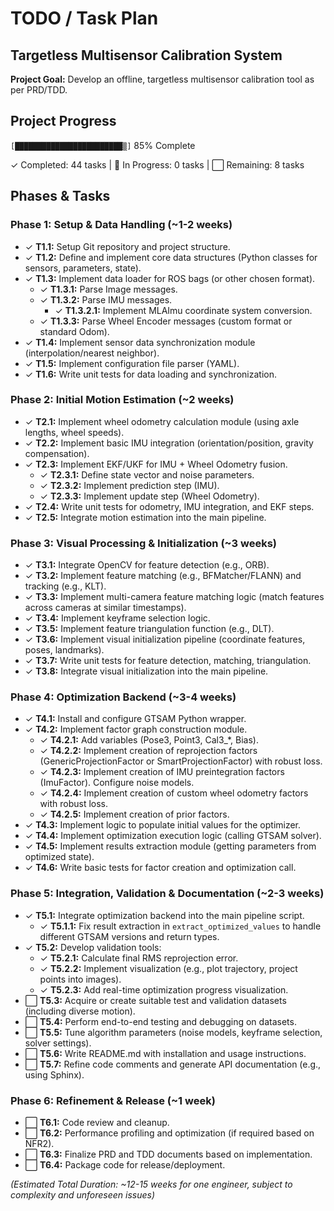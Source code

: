 # TODO / Task Plan
## Targetless Multisensor Calibration System

**Project Goal:** Develop an offline, targetless multisensor calibration tool as per PRD/TDD.

## Project Progress

`[████████████████████████▒]` 85% Complete

✓ Completed: 44 tasks | 🔄 In Progress: 0 tasks | ⬜ Remaining: 8 tasks

## Phases & Tasks

### Phase 1: Setup & Data Handling (~1-2 weeks)

- ✓ **T1.1:** Setup Git repository and project structure.
- ✓ **T1.2:** Define and implement core data structures (Python classes for sensors, parameters, state).
- ✓ **T1.3:** Implement data loader for ROS bags (or other chosen format).
  - ✓ **T1.3.1:** Parse Image messages.
  - ✓ **T1.3.2:** Parse IMU messages.
    - ✓ **T1.3.2.1:** Implement MLAImu coordinate system conversion.
  - ✓ **T1.3.3:** Parse Wheel Encoder messages (custom format or standard Odom).
- ✓ **T1.4:** Implement sensor data synchronization module (interpolation/nearest neighbor).
- ✓ **T1.5:** Implement configuration file parser (YAML).
- ✓ **T1.6:** Write unit tests for data loading and synchronization.

### Phase 2: Initial Motion Estimation (~2 weeks)

- ✓ **T2.1:** Implement wheel odometry calculation module (using axle lengths, wheel speeds).
- ✓ **T2.2:** Implement basic IMU integration (orientation/position, gravity compensation).
- ✓ **T2.3:** Implement EKF/UKF for IMU + Wheel Odometry fusion.
  - ✓ **T2.3.1:** Define state vector and noise parameters.
  - ✓ **T2.3.2:** Implement prediction step (IMU).
  - ✓ **T2.3.3:** Implement update step (Wheel Odometry).
- ✓ **T2.4:** Write unit tests for odometry, IMU integration, and EKF steps.
- ✓ **T2.5:** Integrate motion estimation into the main pipeline.

### Phase 3: Visual Processing & Initialization (~3 weeks)

- ✓ **T3.1:** Integrate OpenCV for feature detection (e.g., ORB).
- ✓ **T3.2:** Implement feature matching (e.g., BFMatcher/FLANN) and tracking (e.g., KLT).
- ✓ **T3.3:** Implement multi-camera feature matching logic (match features across cameras at similar timestamps).
- ✓ **T3.4:** Implement keyframe selection logic.
- ✓ **T3.5:** Implement feature triangulation function (e.g., DLT).
- ✓ **T3.6:** Implement visual initialization pipeline (coordinate features, poses, landmarks).
- ✓ **T3.7:** Write unit tests for feature detection, matching, triangulation.
- ✓ **T3.8:** Integrate visual initialization into the main pipeline.

### Phase 4: Optimization Backend (~3-4 weeks)

- ✓ **T4.1:** Install and configure GTSAM Python wrapper.
- ✓ **T4.2:** Implement factor graph construction module.
  - ✓ **T4.2.1:** Add variables (Pose3, Point3, Cal3_*, Bias).
  - ✓ **T4.2.2:** Implement creation of reprojection factors (GenericProjectionFactor or SmartProjectionFactor) with robust loss.
  - ✓ **T4.2.3:** Implement creation of IMU preintegration factors (ImuFactor). Configure noise models.
  - ✓ **T4.2.4:** Implement creation of custom wheel odometry factors with robust loss.
  - ✓ **T4.2.5:** Implement creation of prior factors.
- ✓ **T4.3:** Implement logic to populate initial values for the optimizer.
- ✓ **T4.4:** Implement optimization execution logic (calling GTSAM solver).
- ✓ **T4.5:** Implement results extraction module (getting parameters from optimized state).
- ✓ **T4.6:** Write basic tests for factor creation and optimization call.

### Phase 5: Integration, Validation & Documentation (~2-3 weeks)

- ✓ **T5.1:** Integrate optimization backend into the main pipeline script.
  - ✓ **T5.1.1:** Fix result extraction in `extract_optimized_values` to handle different GTSAM versions and return types.
- ✓ **T5.2:** Develop validation tools:
  - ✓ **T5.2.1:** Calculate final RMS reprojection error.
  - ✓ **T5.2.2:** Implement visualization (e.g., plot trajectory, project points into images).
  - ✓ **T5.2.3:** Add real-time optimization progress visualization.
- ⬜ **T5.3:** Acquire or create suitable test and validation datasets (including diverse motion).
- ⬜ **T5.4:** Perform end-to-end testing and debugging on datasets.
- ⬜ **T5.5:** Tune algorithm parameters (noise models, keyframe selection, solver settings).
- ⬜ **T5.6:** Write README.md with installation and usage instructions.
- ⬜ **T5.7:** Refine code comments and generate API documentation (e.g., using Sphinx).

### Phase 6: Refinement & Release (~1 week)

- ⬜ **T6.1:** Code review and cleanup.
- ⬜ **T6.2:** Performance profiling and optimization (if required based on NFR2).
- ⬜ **T6.3:** Finalize PRD and TDD documents based on implementation.
- ⬜ **T6.4:** Package code for release/deployment.

*(Estimated Total Duration: ~12-15 weeks for one engineer, subject to complexity and unforeseen issues)*

